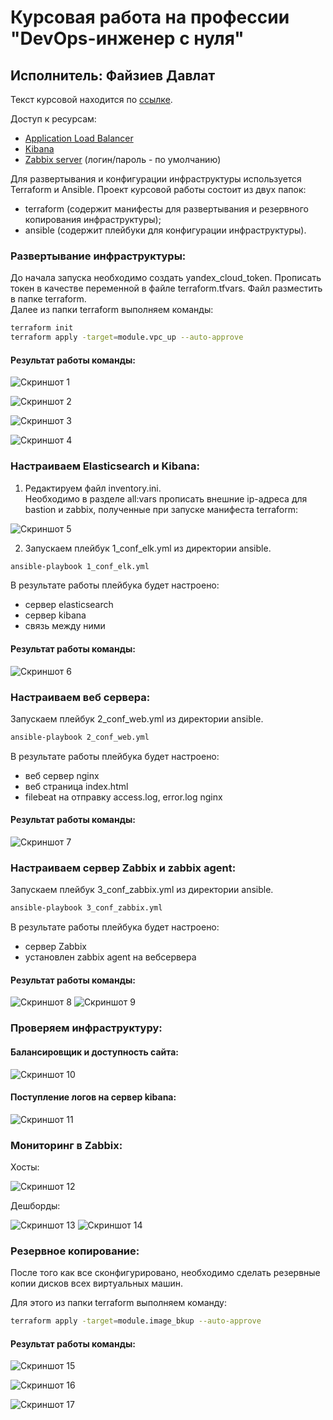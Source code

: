 # Курсовая работа на профессии "DevOps-инженер с нуля"
## Исполнитель: Файзиев Давлат

Текст курсовой находится по [ссылке](https://github.com/netology-code/fops-sysadm-diplom/blob/diplom-zabbix/README.md).

Доступ к ресурсам:
- [Application Load Balancer](http://158.160.138.78/)
- [Kibana](http://84.201.159.220:5601/)
- [Zabbix server](http://158.160.110.86/) (логин/пароль - по умолчанию)


Для развертывания и конфигурации инфраструктуры используется Terraform и Ansible.
Проект курсовой работы состоит из двух папок:
- terraform (содержит манифесты для развертывания и резервного копирования инфраструктуры);
- ansible (содержит плейбуки для конфигурации инфраструктуры).

### Развертывание инфраструктуры:

До начала запуска необходимо создать yandex_cloud_token.
Прописать токен в качестве переменной в файле terraform.tfvars. Файл разместить в папке terraform.  
Далее из папки terraform выполняем команды:
```sh
terraform init
terraform apply -target=module.vpc_up --auto-approve
```

#### Результат работы команды:

![Скриншот 1](img/1.png)

![Скриншот 2](img/2.png)

![Скриншот 3](img/3.png)

![Скриншот 4](img/4.png)

### Настраиваем Elasticsearch и Kibana:

1. Редактируем файл inventory.ini.  
Необходимо в разделе all:vars прописать внешние ip-адреса для bastion и zabbix, полученные при запуске манифеста terraform:

![Скриншот 5](img/5.png)

2. Запускаем плейбук 1_conf_elk.yml из директории ansible.
```sh
ansible-playbook 1_conf_elk.yml 
```
В результате работы плейбука будет настроено:
- сервер elasticsearch
- сервер kibana
- связь между ними

#### Результат работы команды:

![Скриншот 6](img/6.png)

### Настраиваем веб сервера:

Запускаем плейбук 2_conf_web.yml из директории ansible.
```sh
ansible-playbook 2_conf_web.yml
```
В результате работы плейбука будет настроено:
- веб сервер nginx
- веб страница index.html
- filebeat на отправку access.log, error.log nginx

#### Результат работы команды:

![Скриншот 7](img/7.png)

### Настраиваем сервер Zabbix и zabbix agent:

Запускаем плейбук 3_conf_zabbix.yml из директории ansible.
```sh
ansible-playbook 3_conf_zabbix.yml
```
В результате работы плейбука будет настроено:
- сервер Zabbix
- установлен zabbix agent на вебсервера

#### Результат работы команды:

![Скриншот 8](img/8.png)
![Скриншот 9](img/9.png)

### Проверяем инфраструктуру:

#### Балансировщик и доступность сайта:

![Скриншот 10](img/10.png)

#### Поступление логов на сервер kibana:

![Скриншот 11](img/11.png)

### Мониторинг в Zabbix:

Хосты:

![Скриншот 12](img/12.png)

Дешборды:

![Скриншот 13](img/13.png)
![Скриншот 14](img/14.png)

### Резервное копирование:
После того как все сконфигурировано, необходимо сделать резервные копии дисков всех виртуальных машин. 

Для этого из папки terraform выполняем команду:
```sh
terraform apply -target=module.image_bkup --auto-approve
```
#### Результат работы команды:

![Скриншот 15](img/15.png)

![Скриншот 16](img/16.png)

![Скриншот 17](img/17.png)

